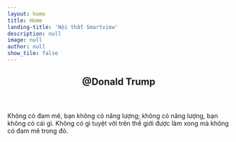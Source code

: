 ```yaml
---
layout: home
title: Home
landing-title: 'Nội thất Smartview'
description: null
image: null
author: null
show_tile: false
---
```


<header class="major">
	<h2>@Donald Trump</h2>
</header>
<p>Không có đam mê, bạn không có năng lượng; không có năng lượng, bạn không có cái gì. Không có gì tuyệt vời trên thế giới được làm xong mà không có đam mê trong đó.</p>